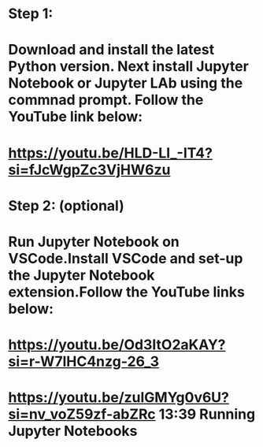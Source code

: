 # Step 1:
# Download and install the latest Python version. Next install Jupyter Notebook or Jupyter LAb using the commnad prompt. Follow the YouTube link below:
# https://youtu.be/HLD-Ll_-IT4?si=fJcWgpZc3VjHW6zu

# Step 2: (optional)
# Run Jupyter Notebook on VSCode.Install VSCode and set-up the Jupyter Notebook extension.Follow the YouTube links below:
# https://youtu.be/Od3ItO2aKAY?si=r-W7lHC4nzg-26_3
# https://youtu.be/zulGMYg0v6U?si=nv_voZ59zf-abZRc 13:39 Running Jupyter Notebooks
